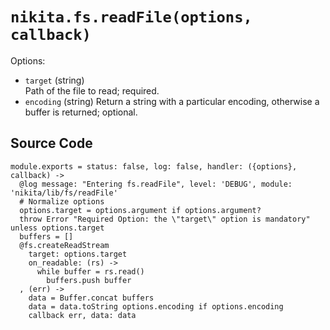 
# `nikita.fs.readFile(options, callback)`

Options:

* `target` (string)   
  Path of the file to read; required.
* `encoding` (string)
  Return a string with a particular encoding, otherwise a buffer is returned; 
  optional.

## Source Code

    module.exports = status: false, log: false, handler: ({options}, callback) ->
      @log message: "Entering fs.readFile", level: 'DEBUG', module: 'nikita/lib/fs/readFile'
      # Normalize options
      options.target = options.argument if options.argument?
      throw Error "Required Option: the \"target\" option is mandatory" unless options.target
      buffers = []
      @fs.createReadStream
        target: options.target
        on_readable: (rs) ->
          while buffer = rs.read()
            buffers.push buffer
      , (err) ->
        data = Buffer.concat buffers
        data = data.toString options.encoding if options.encoding
        callback err, data: data
